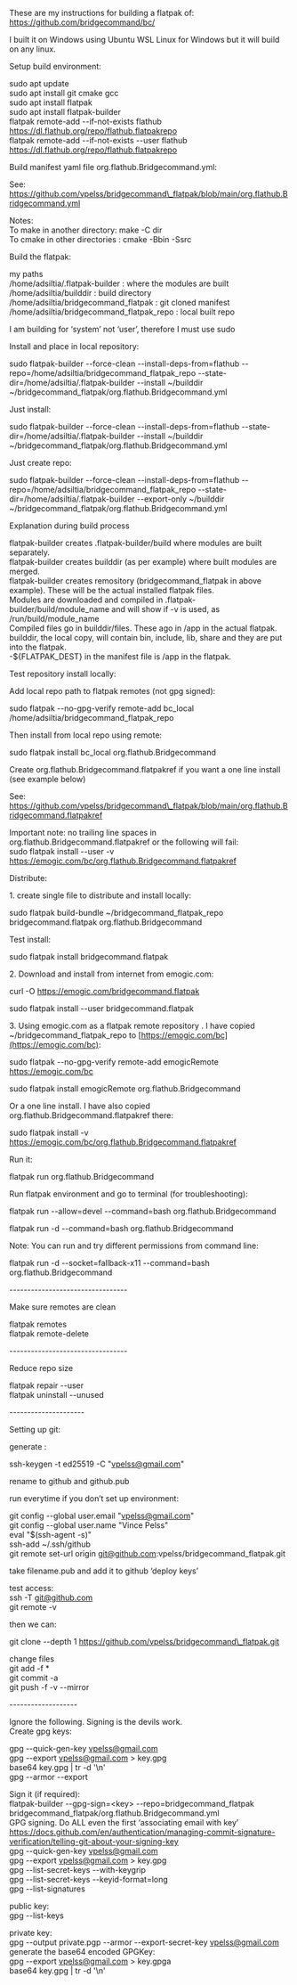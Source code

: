 These are my instructions for building a flatpak of:  
https://github.com/bridgecommand/bc/

I built it on Windows using Ubuntu WSL Linux for Windows but it will build on any linux.

Setup build environment:

sudo apt update  
sudo apt install git cmake gcc  
sudo apt install flatpak  
sudo apt install flatpak-builder  
flatpak remote-add \--if-not-exists flathub https://dl.flathub.org/repo/flathub.flatpakrepo  
flatpak remote-add \--if-not-exists \--user flathub https://dl.flathub.org/repo/flathub.flatpakrepo

Build manifest yaml file org.flathub.Bridgecommand.yml:

See:  
https://github.com/vpelss/bridgecommand\_flatpak/blob/main/org.flathub.Bridgecommand.yml

Notes:  
To make in another directory: make \-C dir  
To cmake in other directories : cmake \-Bbin \-Ssrc

Build the flatpak:

my paths  
/home/adsiltia/.flatpak-builder : where the modules are built  
/home/adsiltia/builddir : build directory  
/home/adsiltia/bridgecommand\_flatpak : git cloned manifest   
/home/adsiltia/bridgecommand\_flatpak\_repo : local built repo

I am building for ‘system’ not ‘user’, therefore I must use sudo

Install and place in local repository:

sudo flatpak-builder \--force-clean \--install-deps-from=flathub \--repo=/home/adsiltia/bridgecommand\_flatpak\_repo \--state-dir=/home/adsiltia/.flatpak-builder \--install \~/builddir  \~/bridgecommand\_flatpak/org.flathub.Bridgecommand.yml

Just install:

sudo flatpak-builder \--force-clean \--install-deps-from=flathub \--state-dir=/home/adsiltia/.flatpak-builder \--install \~/builddir  \~/bridgecommand\_flatpak/org.flathub.Bridgecommand.yml

Just create repo:

sudo flatpak-builder \--force-clean \--install-deps-from=flathub \--repo=/home/adsiltia/bridgecommand\_flatpak\_repo  \--state-dir=/home/adsiltia/.flatpak-builder \--export-only \~/builddir \~/bridgecommand\_flatpak/org.flathub.Bridgecommand.yml

Explanation during build process

flatpak-builder creates .flatpak-builder/build where modules are built separately.  
flatpak-builder creates builddir (as per example) where built modules are merged.  
flatpak-builder creates remository (bridgecommand\_flatpak in above example). These will be the actual installed flatpak files.  
Modules are downloaded and compiled in .flatpak-builder/build/module\_name and will show if \-v is used, as /run/build/module\_name  
Compiled files go in builddir/files. These ago in /app in the actual flatpak. builddir, the local copy, will contain bin, include, lib, share and they are put into the flatpak.  
\-${FLATPAK\_DEST} in the manifest file is /app in the flatpak.

Test repository install locally:

Add local repo path to flatpak remotes (not gpg signed):

sudo flatpak \--no-gpg-verify remote-add bc\_local /home/adsiltia/bridgecommand\_flatpak\_repo

Then install from local repo using remote:

sudo flatpak install bc\_local org.flathub.Bridgecommand

Create org.flathub.Bridgecommand.flatpakref if you want a one line install (see example below)

See:  
https://github.com/vpelss/bridgecommand\_flatpak/blob/main/org.flathub.Bridgecommand.flatpakref

Important note:  no trailing line spaces in org.flathub.Bridgecommand.flatpakref or the following will fail:  
sudo flatpak install \--user \-v https://emogic.com/bc/org.flathub.Bridgecommand.flatpakref

Distribute:

1\. create single file to distribute and install locally:

sudo flatpak build-bundle \~/bridgecommand\_flatpak\_repo bridgecommand.flatpak org.flathub.Bridgecommand

Test install:

sudo flatpak install bridgecommand.flatpak

2\. Download and install from internet from emogic.com:

curl \-O https://emogic.com/bridgecommand.flatpak

sudo flatpak install \--user bridgecommand.flatpak

3\. Using emogic.com as a flatpak remote repository . I have copied  \~/bridgecommand\_flatpak\_repo to [https://emogic.com/bc](https://emogic.com/bc):

sudo flatpak \--no-gpg-verify remote-add emogicRemote https://emogic.com/bc

sudo flatpak install emogicRemote org.flathub.Bridgecommand

Or a one line install. I have also copied org.flathub.Bridgecommand.flatpakref there:

sudo flatpak install \-v https://emogic.com/bc/org.flathub.Bridgecommand.flatpakref

Run it:

flatpak run org.flathub.Bridgecommand

Run flatpak environment and go to terminal (for troubleshooting):

flatpak run \--allow=devel \--command=bash org.flathub.Bridgecommand

flatpak run \-d \--command=bash org.flathub.Bridgecommand

Note: You can run and try different permissions from command line:

flatpak run \-d \--socket=fallback-x11 \--command=bash org.flathub.Bridgecommand

\---------------------------------

Make sure remotes are clean

flatpak remotes  
flatpak remote-delete

\---------------------------------

Reduce repo size

flatpak repair \--user  
flatpak uninstall \--unused

\---------------------

Setting up git:

generate :

ssh-keygen \-t ed25519 \-C "vpelss@gmail.com"

rename to github and github.pub

run everytime if you don’t set up environment:

git config \--global user.email "vpelss@gmail.com"  
git config \--global user.name "Vince Pelss"  
eval "$(ssh-agent \-s)"  
ssh-add \~/.ssh/github  
git remote set-url origin git@github.com:vpelss/bridgecommand\_flatpak.git

take filename.pub and add it to github ‘deploy keys’

test access:  
ssh \-T git@github.com  
git remote \-v

then we can:

git clone \--depth 1 https://github.com/vpelss/bridgecommand\_flatpak.git

change files  
git add \-f \*  
git commit \-a  
git push \-f \-v \--mirror

\-------------------

Ignore the following. Signing is the devils work.  
Create gpg keys:

gpg \--quick-gen-key vpelss@gmail.com  
gpg \--export vpelss@gmail.com \> key.gpg  
base64 key.gpg | tr \-d '\\n'  
gpg \--armor \--export

Sign it (if required):  
flatpak-builder \--gpg-sign=\<key\> \--repo=bridgecommand\_flatpak bridgecommand\_flatpak/org.flathub.Bridgecommand.yml  
GPG signing. Do ALL even the first ‘associating email with key’  
https://docs.github.com/en/authentication/managing-commit-signature-verification/telling-git-about-your-signing-key  
gpg \--quick-gen-key vpelss@gmail.com  
gpg \--export vpelss@gmail.com \> key.gpg  
gpg \--list-secret-keys \--with-keygrip  
gpg \--list-secret-keys \--keyid-format=long  
gpg \--list-signatures

public key:  
 gpg \--list-keys

private key:  
gpg \--output private.pgp \--armor \--export-secret-key vpelss@gmail.com  
generate the base64 encoded GPGKey:  
gpg \--export vpelss@gmail.com \> key.gpga  
base64 key.gpg | tr \-d '\\n'